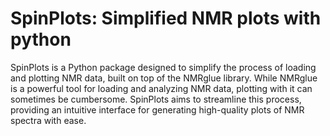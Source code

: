 # SpinPlots: Simplified NMR plots with python
SpinPlots is a Python package designed to simplify the process of loading and plotting NMR data, built on top of the NMRglue library. While NMRglue is a powerful tool for loading and analyzing NMR data, plotting with it can sometimes be cumbersome. SpinPlots aims to streamline this process, providing an intuitive interface for generating high-quality plots of NMR spectra with ease.
